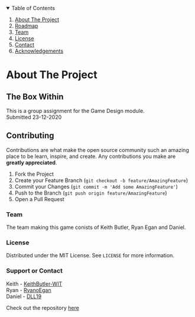 
<!-- TABLE OF CONTENTS -->
<details open="open">
  <summary>Table of Contents</summary>
  <ol>
    <li><a href="#about-the-project">About The Project</a></li>
    <li><a href="#roadmap">Roadmap</a></li>
    <li><a href="#team">Team</a></li>
    <li><a href="#license">License</a></li>
    <li><a href="#support or contact">Contact</a></li>
    <li><a href="#acknowledgements">Acknowledgements</a></li>
  </ol>
</details>

# About The Project

## The Box Within

This is a group assignment for the Game Design module.  
Submitted 23-12-2020

<!-- CONTRIBUTING -->
## Contributing

Contributions are what make the open source community such an amazing place to be learn, inspire, and create. Any contributions you make are **greatly appreciated**.

1. Fork the Project
2. Create your Feature Branch (`git checkout -b feature/AmazingFeature`)
3. Commit your Changes (`git commit -m 'Add some AmazingFeature'`)
4. Push to the Branch (`git push origin feature/AmazingFeature`)
5. Open a Pull Request

### Team

The team making this game conists of Keith Butler, Ryan Egan and Daniel.


<!-- LICENSE -->
### License

Distributed under the MIT License. See `LICENSE` for more information.

<!-- CONTACT -->
### Support or Contact

Keith - [KeithButler-WIT](https://github.com/KeithButler-WIT)  
Ryan - [RyanoEgan](https://github.com/RyanoEgan)  
Daniel - [DLL19](https://github.com/DLL19)  

Check out the repository [here](https://github.com/KeithButler-WIT/GameDesign-Assignment02/tree/main)
